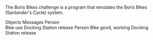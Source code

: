The Boris Bikes challenge is a program that emulates the Boris Bikes (Santander's Cycle) system.

Objects           Messages
Person            
Bike              use
Docking Station   release
Person
Bike              good, working
Docking Station   release
